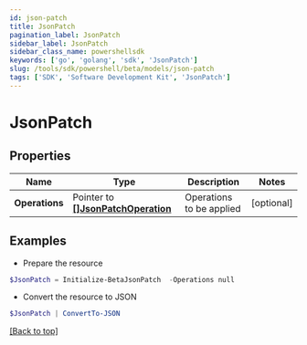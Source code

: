 ```yaml
---
id: json-patch
title: JsonPatch
pagination_label: JsonPatch
sidebar_label: JsonPatch
sidebar_class_name: powershellsdk
keywords: ['go', 'golang', 'sdk', 'JsonPatch'] 
slug: /tools/sdk/powershell/beta/models/json-patch
tags: ['SDK', 'Software Development Kit', 'JsonPatch']
---
```



# JsonPatch

## Properties

Name | Type | Description | Notes
------------ | ------------- | ------------- | -------------
**Operations** |  Pointer to [**[]JsonPatchOperation**](json-patch-operation) | Operations to be applied | [optional] 

## Examples

- Prepare the resource
```powershell
$JsonPatch = Initialize-BetaJsonPatch  -Operations null
```

- Convert the resource to JSON
```powershell
$JsonPatch | ConvertTo-JSON
```


[[Back to top]](#) 

